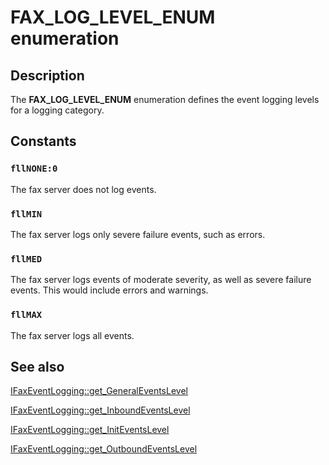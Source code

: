 # FAX_LOG_LEVEL_ENUM enumeration

## Description

The **FAX_LOG_LEVEL_ENUM** enumeration defines the event logging levels for a logging category.

## Constants

### `fllNONE:0`

The fax server does not log events.

### `fllMIN`

The fax server logs only severe failure events, such as errors.

### `fllMED`

The fax server logs events of moderate severity, as well as severe failure events. This would include errors and warnings.

### `fllMAX`

The fax server logs all events.

## See also

[IFaxEventLogging::get_GeneralEventsLevel](https://learn.microsoft.com/previous-versions/windows/desktop/fax/-mfax-faxeventlogging-generaleventslevel-vb)

[IFaxEventLogging::get_InboundEventsLevel](https://learn.microsoft.com/previous-versions/windows/desktop/fax/-mfax-faxeventlogging-inboundeventslevel-vb)

[IFaxEventLogging::get_InitEventsLevel](https://learn.microsoft.com/previous-versions/windows/desktop/fax/-mfax-faxeventlogging-initeventslevel-vb)

[IFaxEventLogging::get_OutboundEventsLevel](https://learn.microsoft.com/previous-versions/windows/desktop/fax/-mfax-faxeventlogging-outboundeventslevel-vb)